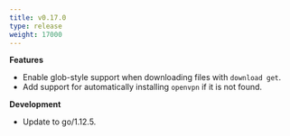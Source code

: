 ```yaml
---
title: v0.17.0
type: release
weight: 17000
---
```


**Features**

 * Enable glob-style support when downloading files with `download get`.
 * Add support for automatically installing `openvpn` if it is not found.

**Development**

 * Update to go/1.12.5.
